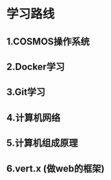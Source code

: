 # 学习路线

## 1.COSMOS操作系统

## 2.Docker学习

## 3.Git学习

## 4.计算机网络 

## 5.计算机组成原理

## 6.vert.x (做web的框架)